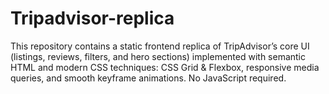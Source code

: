 # Tripadvisor-replica
This repository contains a static frontend replica of TripAdvisor’s core UI (listings, reviews, filters, and hero sections) implemented with semantic HTML and modern CSS techniques: CSS Grid &amp; Flexbox, responsive media queries, and smooth keyframe animations. No JavaScript required.
